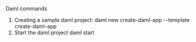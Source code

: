  Daml commands
1) Creating a sample daml project: 
daml new create-daml-app --template create-daml-app
2) Start the daml project
daml start
